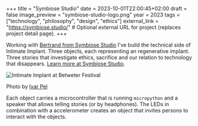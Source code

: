+++
title = "Symbiose Studio"
date = 2023-10-01T22:00:45+02:00
draft = false
image_preview = "symbiose-studio-logo.png"
year = 2023
tags = ["technology", "philosophy", "design", "ethics"]
external_link = "https://symbiose.studio/" # Optional external URL for project (replaces project detail page).
+++

Working with [Bertrand from Symbiose Studio](https://symbiose.studio/) I've build the technical side of Intimate Implant. Three objects, each representing an regenerative implant. Three stories that investigate ethics, sacrifice and our relation to technology that disappears. [Learn more at Symbiose Studio](https://symbiose.studio/). 

![Intimate Implant at Betweter Festival](/img/intimate-implant.jpg)

Photo by [Ivar Pel](https://www.ivarpel.nl/)

Each object carries a microcontroller that is running `micropython` and a speaker that allows telling stories (or by headphones). The LEDs in combination with a accelerometer creates an object that invites persons to interact with the objects.
